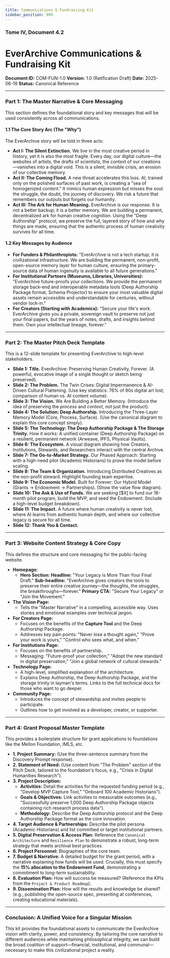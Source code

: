 ```yaml
---
title: Communications & Fundraising Kit
sidebar_position: 999
---
```


### **Tome IV, Document 4.2**

# EverArchive Communications & Fundraising Kit

**Document ID:** COM-FUN-1.0
**Version:** 1.0 (Ratification Draft)
**Date:** 2025-06-19
**Status:** Canonical Reference

---

### **Part 1: The Master Narrative & Core Messaging**

This section defines the foundational story and key messages that will be used consistently across all communications.

#### **1.1 The Core Story Arc (The "Why")**

The EverArchive story will be told in three acts:

*   **Act I: The Silent Extinction.** We live in the most creative period in history, yet it is also the most fragile. Every day, our digital culture—the websites of artists, the drafts of scientists, the context of our creations—vanishes into a digital void. This is a silent, invisible crisis, an erosion of our collective memory.
*   **Act II: The Coming Flood.** A new threat accelerates this loss. AI, trained only on the polished surfaces of past work, is creating a "sea of homogenized content." It mimics human expression but misses the soul: the struggle, the doubt, the journey of discovery. We risk a future that remembers our outputs but forgets our humanity.
*   **Act III: The Ark for Human Meaning.** EverArchive is our response. It is not a better backup; it is a better memory. We are building a permanent, decentralized ark for human creative *cognition*. Using the "Deep Authorship" protocol, we preserve the full, layered story of how and why things are made, ensuring that the authentic process of human creativity survives for all time.

#### **1.2 Key Messages by Audience**

*   **For Funders & Philanthropists:** "EverArchive is not a tech startup; it is civilizational infrastructure. We are building the permanent, non-profit, open-source memory layer for human culture, ensuring the primary-source data of human ingenuity is available to all future generations."
*   **For Institutional Partners (Museums, Libraries, Universities):** "EverArchive future-proofs your collections. We provide the permanent storage back-end and interoperable metadata tools (Deep Authorship Package format, Schema Projector) to ensure your most valuable digital assets remain accessible and understandable for centuries, without vendor lock-in."
*   **For Creators (Starting with Academics):** "Secure your life's work. EverArchive gives you a private, sovereign vault to preserve not just your final papers, but the years of notes, drafts, and insights behind them. Own your intellectual lineage, forever."

---

### **Part 2: The Master Pitch Deck Template**

This is a 12-slide template for presenting EverArchive to high-level stakeholders.

*   **Slide 1: Title.** EverArchive: Preserving Human Creativity, Forever. (A powerful, evocative image of a single thought or sketch being preserved).
*   **Slide 2: The Problem.** The Twin Crises: Digital Impermanence & AI-Driven Cultural Flattening. (Use key statistics: 76% of 90s digital art lost; comparison of human vs. AI content volume).
*   **Slide 3: The Vision.** We Are Building a Better Memory. (Introduce the idea of preserving the *process* and *context*, not just the product).
*   **Slide 4: The Solution: Deep Authorship.** Introducing the Three-Layer Memory Model (Core, Process, Surface). (Use the canonical diagram to explain this core concept simply).
*   **Slide 5: The Technology: The Deep Authorship Package & The Storage Trinity.** How it works: A unified container (Deep Authorship Package) on a resilient, permanent network (Arweave, IPFS, Physical Vaults).
*   **Slide 6: The Ecosystem.** A visual diagram showing how Creators, Institutions, Stewards, and Researchers interact with the central Archive.
*   **Slide 7: The Go-to-Market Strategy.** Our Phased Approach: Starting with a high-need pilot (Academic Historians) to prove the model before scaling.
*   **Slide 8: The Team & Organization.** Introducing Distributed Creatives as the non-profit steward. Highlight founding team expertise.
*   **Slide 9: The Economic Model.** Built for Forever: Our Hybrid Model (Grants -> Endowment -> Partnerships). (Show the value flow diagram).
*   **Slide 10: The Ask & Use of Funds.** We are seeking [$X] to fund our 18-month pilot program, build the MVP, and seed the Endowment. (Include a high-level budget breakdown).
*   **Slide 11: The Impact.** A future where human creativity is never lost, where AI learns from authentic human depth, and where our collective legacy is secure for all time.
*   **Slide 12: Thank You & Contact.**

---

### **Part 3: Website Content Strategy & Core Copy**

This defines the structure and core messaging for the public-facing website.

*   **Homepage:**
    *   **Hero Section:** **Headline:** "Your Legacy is More Than Your Final Draft." **Sub-headline:** "EverArchive gives creators the tools to preserve their entire creative journey—the thoughts, the struggles, the breakthroughs—forever." **Primary CTA:** "Secure Your Legacy" or "Join the Movement."
*   **The Vision Page:**
    *   Tells the "Master Narrative" in a compelling, accessible way. Uses stories and emotional examples over technical jargon.
*   **For Creators Page:**
    *   Focuses on the benefits of the **Capture Tool** and the Deep Authorship Package.
    *   Addresses key pain points: "Never lose a thought again," "Prove your work is yours," "Control who sees what, and when."
*   **For Institutions Page:**
    *   Focuses on the benefits of partnership.
    *   Messaging: "Future-proof your collection," "Adopt the new standard in digital preservation," "Join a global network of cultural stewards."
*   **Technology Page:**
    *   A high-level, simplified explanation of the architecture.
    *   Explains Deep Authorship, the Deep Authorship Package, and the storage trinity in layman's terms. Links to the full technical docs for those who want to go deeper.
*   **Community Page:**
    *   Introduces the concept of stewardship and invites people to participate.
    *   Outlines how to get involved as a developer, creator, or supporter.

---

### **Part 4: Grant Proposal Master Template**

This provides a boilerplate structure for grant applications to foundations like the Mellon Foundation, IMLS, etc.

*   **1. Project Summary:** (Use the three-sentence summary from the Discovery Prompt response).
*   **2. Statement of Need:** (Use content from "The Problem" section of the Pitch Deck, tailored to the foundation's focus, e.g., "Crisis in Digital Humanities Research").
*   **3. Project Description:**
    *   **Activities:** Detail the activities for the requested funding period (e.g., "Develop MVP Capture Tool," "Onboard 100 Academic Historians").
    *   **Goals & Objectives:** Link activities to measurable outcomes (e.g., "Successfully preserve 1,000 Deep Authorship Package objects containing rich research process data").
    *   **Methodology:** Describe the Deep Authorship protocol and the Deep Authorship Package format as the core innovation.
*   **4. Target Audience & Partnerships:** Describe the pilot persona (Academic Historians) and list committed or target institutional partners.
*   **5. Digital Preservation & Access Plan:** Reference the `Canonical Architecture` and `Resilience Plan` to demonstrate a robust, long-term strategy that meets archival best practices.
*   **6. Project Personnel:** Biographies of the core team.
*   **7. Budget & Narrative:** A detailed budget for the grant period, with a narrative explaining how funds will be used. Crucially, this must specify the **15% allocation to the Endowment Fund**, demonstrating a commitment to long-term sustainability.
*   **8. Evaluation Plan:** How will success be measured? (Reference the KPIs from the `Project & Product Roadmap`).
*   **9. Dissemination Plan:** How will the results and knowledge be shared? (e.g., publishing the open-source spec, presenting at conferences, creating educational materials).

---

### **Conclusion: A Unified Voice for a Singular Mission**

This kit provides the foundational assets to communicate the EverArchive vision with clarity, power, and consistency. By tailoring the core narrative to different audiences while maintaining philosophical integrity, we can build the broad coalition of support—financial, institutional, and communal—necessary to make this civilizational project a reality.